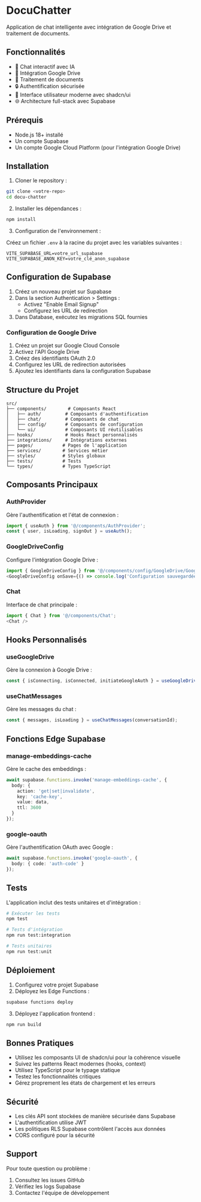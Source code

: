 
# DocuChatter

Application de chat intelligente avec intégration de Google Drive et traitement de documents.

## Fonctionnalités

- 💬 Chat interactif avec IA
- 📁 Intégration Google Drive
- 📄 Traitement de documents
- 🔒 Authentification sécurisée
- 🎨 Interface utilisateur moderne avec shadcn/ui
- 🌐 Architecture full-stack avec Supabase

## Prérequis

- Node.js 18+ installé
- Un compte Supabase
- Un compte Google Cloud Platform (pour l'intégration Google Drive)

## Installation

1. Cloner le repository :
```bash
git clone <votre-repo>
cd docu-chatter
```

2. Installer les dépendances :
```bash
npm install
```

3. Configuration de l'environnement :

Créez un fichier `.env` à la racine du projet avec les variables suivantes :
```env
VITE_SUPABASE_URL=votre_url_supabase
VITE_SUPABASE_ANON_KEY=votre_clé_anon_supabase
```

## Configuration de Supabase

1. Créez un nouveau projet sur Supabase
2. Dans la section Authentication > Settings :
   - Activez "Enable Email Signup"
   - Configurez les URL de redirection
3. Dans Database, exécutez les migrations SQL fournies

### Configuration de Google Drive

1. Créez un projet sur Google Cloud Console
2. Activez l'API Google Drive
3. Créez des identifiants OAuth 2.0
4. Configurez les URL de redirection autorisées
5. Ajoutez les identifiants dans la configuration Supabase

## Structure du Projet

```
src/
├── components/        # Composants React
│   ├── auth/         # Composants d'authentification
│   ├── chat/         # Composants de chat
│   ├── config/       # Composants de configuration
│   └── ui/           # Composants UI réutilisables
├── hooks/            # Hooks React personnalisés
├── integrations/     # Intégrations externes
├── pages/           # Pages de l'application
├── services/        # Services métier
├── styles/          # Styles globaux
├── tests/           # Tests
└── types/           # Types TypeScript
```

## Composants Principaux

### AuthProvider

Gère l'authentification et l'état de connexion :
```typescript
import { useAuth } from '@/components/AuthProvider';
const { user, isLoading, signOut } = useAuth();
```

### GoogleDriveConfig

Configure l'intégration Google Drive :
```typescript
import { GoogleDriveConfig } from '@/components/config/GoogleDrive/GoogleDriveConfig';
<GoogleDriveConfig onSave={() => console.log('Configuration sauvegardée')} />
```

### Chat

Interface de chat principale :
```typescript
import { Chat } from '@/components/Chat';
<Chat />
```

## Hooks Personnalisés

### useGoogleDrive

Gère la connexion à Google Drive :
```typescript
const { isConnecting, isConnected, initiateGoogleAuth } = useGoogleDrive(user, onConfigSave);
```

### useChatMessages

Gère les messages du chat :
```typescript
const { messages, isLoading } = useChatMessages(conversationId);
```

## Fonctions Edge Supabase

### manage-embeddings-cache

Gère le cache des embeddings :
```typescript
await supabase.functions.invoke('manage-embeddings-cache', {
  body: { 
    action: 'get|set|invalidate',
    key: 'cache-key',
    value: data,
    ttl: 3600
  }
});
```

### google-oauth

Gère l'authentification OAuth avec Google :
```typescript
await supabase.functions.invoke('google-oauth', {
  body: { code: 'auth-code' }
});
```

## Tests

L'application inclut des tests unitaires et d'intégration :

```bash
# Exécuter les tests
npm test

# Tests d'intégration
npm run test:integration

# Tests unitaires
npm run test:unit
```

## Déploiement

1. Configurez votre projet Supabase
2. Déployez les Edge Functions :
```bash
supabase functions deploy
```

3. Déployez l'application frontend :
```bash
npm run build
```

## Bonnes Pratiques

- Utilisez les composants UI de shadcn/ui pour la cohérence visuelle
- Suivez les patterns React modernes (hooks, context)
- Utilisez TypeScript pour le typage statique
- Testez les fonctionnalités critiques
- Gérez proprement les états de chargement et les erreurs

## Sécurité

- Les clés API sont stockées de manière sécurisée dans Supabase
- L'authentification utilise JWT
- Les politiques RLS Supabase contrôlent l'accès aux données
- CORS configuré pour la sécurité

## Support

Pour toute question ou problème :
1. Consultez les issues GitHub
2. Vérifiez les logs Supabase
3. Contactez l'équipe de développement

